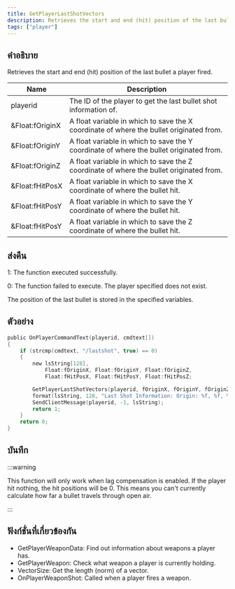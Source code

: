 ```yaml
---
title: GetPlayerLastShotVectors
description: Retrieves the start and end (hit) position of the last bullet a player fired.
tags: ["player"]
---
```


## คำอธิบาย

Retrieves the start and end (hit) position of the last bullet a player fired.

| Name            | Description                                                                             |
| --------------- | --------------------------------------------------------------------------------------- |
| playerid        | The ID of the player to get the last bullet shot information of.                        |
| &Float:fOriginX | A float variable in which to save the X coordinate of where the bullet originated from. |
| &Float:fOriginY | A float variable in which to save the Y coordinate of where the bullet originated from. |
| &Float:fOriginZ | A float variable in which to save the Z coordinate of where the bullet originated from. |
| &Float:fHitPosX | A float variable in which to save the X coordinate of where the bullet hit.             |
| &Float:fHitPosY | A float variable in which to save the Y coordinate of where the bullet hit.             |
| &Float:fHitPosY | A float variable in which to save the Z coordinate of where the bullet hit.             |

## ส่งคืน

1: The function executed successfully.

0: The function failed to execute. The player specified does not exist.

The position of the last bullet is stored in the specified variables.

## ตัวอย่าง

```c
public OnPlayerCommandText(playerid, cmdtext[])
{
    if (strcmp(cmdtext, "/lastshot", true) == 0)
    {
        new lsString[128],
            Float:fOriginX, Float:fOriginY, Float:fOriginZ,
            Float:fHitPosX, Float:fHitPosY, Float:fHitPosZ;

        GetPlayerLastShotVectors(playerid, fOriginX, fOriginY, fOriginZ, fHitPosX, fHitPosY, fHitPosZ);
        format(lsString, 128, "Last Shot Information: Origin: %f, %f, %f. Hit position: %f, %f, %f", fOriginX, fOriginY, fOriginZ, fHitPosX, fHitPosY, fHitPosZ);
        SendClientMessage(playerid, -1, lsString);
        return 1;
    }
    return 0;
}
```

## บันทึก

:::warning

This function will only work when lag compensation is enabled. If the player hit nothing, the hit positions will be 0. This means you can't currently calculate how far a bullet travels through open air.

:::

## ฟังก์ชั่นที่เกี่ยวข้องกัน

- GetPlayerWeaponData: Find out information about weapons a player has.
- GetPlayerWeapon: Check what weapon a player is currently holding.
- VectorSize: Get the length (norm) of a vector.
- OnPlayerWeaponShot: Called when a player fires a weapon.
